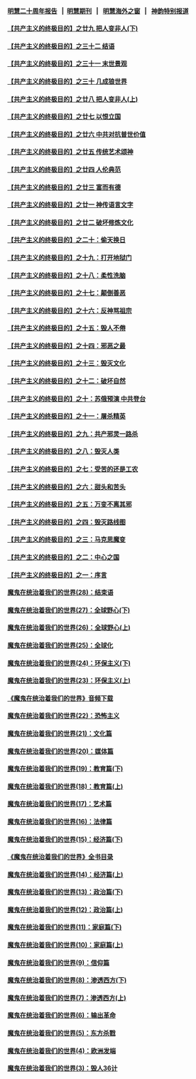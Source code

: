#### [明慧二十周年报告](https://github.com/gfw-breaker/mh-reports/blob/master/README.md?t=07230320) &nbsp;&nbsp;|&nbsp;&nbsp;[明慧期刊](https://github.com/gfw-breaker/mh-qikan) &nbsp;&nbsp;|&nbsp;&nbsp; [明慧海外之窗](https://github.com/gfw-breaker/mh-news/blob/master/README.md?t=07230320) &nbsp;&nbsp;|&nbsp;&nbsp; [神韵特别报道](https://github.com/gfw-breaker/mh-news/blob/master/shenyun.md?t=07230320) 

#### [【共产主义的终极目的】之廿九 把人变非人(下)](../pages/nsc422/n11344140.md?t=07230320) 

#### [【共产主义的终极目的】之三十二 结语](../pages/nsc422/n11360535.md?t=07230320) 

#### [【共产主义的终极目的】之三十一 末世景观](../pages/nsc422/n11351129.md?t=07230320) 

#### [【共产主义的终极目的】之三十 几成狼世界](../pages/nsc422/n11348280.md?t=07230320) 

#### [【共产主义的终极目的】之廿八 把人变非人(上)](../pages/nsc422/n11340492.md?t=07230320) 

#### [【共产主义的终极目的】之廿七 以恨立国](../pages/nsc422/n11336944.md?t=07230320) 

#### [【共产主义的终极目的】之廿六 中共对抗普世价值](../pages/nsc422/n11324785.md?t=07230320) 

#### [【共产主义的终极目的】之廿五 传统艺术颂神](../pages/nsc422/n11296396.md?t=07230320) 

#### [【共产主义的终极目的】之廿四 人伦典范](../pages/nsc422/n11296397.md?t=07230320) 

#### [【共产主义的终极目的】之廿三 富而有德](../pages/nsc422/n11283598.md?t=07230320) 

#### [【共产主义的终极目的】之廿一 神传语言文字](../pages/nsc422/n11263265.md?t=07230320) 

#### [【共产主义的终极目的】之廿二 破坏修炼文化](../pages/nsc422/n11245728.md?t=07230320) 

#### [【共产主义的终极目的】之二十：偷天换日](../pages/nsc422/n11238846.md?t=07230320) 

#### [【共产主义的终极目的】之十九：打开地狱门](../pages/nsc422/n11206376.md?t=07230320) 

#### [【共产主义的终极目的】之十八：柔性洗脑](../pages/nsc422/n11199994.md?t=07230320) 

#### [【共产主义的终极目的】之十七：颠倒善恶](../pages/nsc422/n11179782.md?t=07230320) 

#### [【共产主义的终极目的】之十六：反神骂祖宗](../pages/nsc422/n11166798.md?t=07230320) 

#### [【共产主义的终极目的】之十五：毁人不倦](../pages/nsc422/n11166792.md?t=07230320) 

#### [【共产主义的终极目的】之十四：邪恶之最](../pages/nsc422/n11150249.md?t=07230320) 

#### [【共产主义的终极目的】之十三：毁灭文化](../pages/nsc422/n11135227.md?t=07230320) 

#### [【共产主义的终极目的】之十二：破坏自然](../pages/nsc422/n11135214.md?t=07230320) 

#### [【共产主义的终极目的】之十：苏俄预演 中共登台](../pages/nsc422/n11118424.md?t=07230320) 

#### [【共产主义的终极目的】之十一：屠杀精英](../pages/nsc422/n11118442.md?t=07230320) 

#### [【共产主义的终极目的】之九：共产邪灵一路杀](../pages/nsc422/n11114139.md?t=07230320) 

#### [【共产主义的终极目的】之八：毁灭人类](../pages/nsc422/n11108503.md?t=07230320) 

#### [【共产主义的终极目的】之七：受苦的还是工农](../pages/nsc422/n11101809.md?t=07230320) 

#### [【共产主义的终极目的】之六：甜头和苦头](../pages/nsc422/n11096971.md?t=07230320) 

#### [【共产主义的终极目的】之五：万变不离其邪](../pages/nsc422/n11091285.md?t=07230320) 

#### [【共产主义的终极目的】之四：毁灭路线图](../pages/nsc422/n11086284.md?t=07230320) 

#### [【共产主义的终极目的】之三：马克思魔变](../pages/nsc422/n11061941.md?t=07230320) 

#### [【共产主义的终极目的】之二：中心之国](../pages/nsc422/n11047728.md?t=07230320) 

#### [【共产主义的终极目的】之一：序言](../pages/nsc422/n11086077.md?t=07230320) 

#### [魔鬼在统治着我们的世界(28)：结束语](../pages/nsc422/n10936246.md?t=07230320) 

#### [魔鬼在统治着我们的世界(27)：全球野心(下)](../pages/nsc422/n10928319.md?t=07230320) 

#### [魔鬼在统治着我们的世界(26)：全球野心(上)](../pages/nsc422/n10900318.md?t=07230320) 

#### [魔鬼在统治着我们的世界(25)：全球化](../pages/nsc422/n10788205.md?t=07230320) 

#### [魔鬼在统治着我们的世界(24)：环保主义(下)](../pages/nsc422/n10695307.md?t=07230320) 

#### [魔鬼在统治着我们的世界(23)：环保主义(上)](../pages/nsc422/n10688613.md?t=07230320) 

#### [《魔鬼在统治着我们的世界》音频下载](../pages/nsc422/n10635553.md?t=07230320) 

#### [魔鬼在统治着我们的世界(22)：恐怖主义](../pages/nsc422/n10614727.md?t=07230320) 

#### [魔鬼在统治着我们的世界(21)：文化篇](../pages/nsc422/n10597706.md?t=07230320) 

#### [魔鬼在统治着我们的世界(20)：媒体篇](../pages/nsc422/n10586579.md?t=07230320) 

#### [魔鬼在统治着我们的世界(19)：教育篇(下)](../pages/nsc422/n10564808.md?t=07230320) 

#### [魔鬼在统治着我们的世界(18)：教育篇(上)](../pages/nsc422/n10526970.md?t=07230320) 

#### [魔鬼在统治着我们的世界(17)：艺术篇](../pages/nsc422/n10499093.md?t=07230320) 

#### [魔鬼在统治着我们的世界(16)：法律篇](../pages/nsc422/n10485969.md?t=07230320) 

#### [魔鬼在统治着我们的世界(15)：经济篇(下)](../pages/nsc422/n10469975.md?t=07230320) 

#### [《魔鬼在统治着我们的世界》全书目录](../pages/nsc422/n10464261.md?t=07230320) 

#### [魔鬼在统治着我们的世界(14)：经济篇(上)](../pages/nsc422/n10457370.md?t=07230320) 

#### [魔鬼在统治着我们的世界(13)：政治篇(下)](../pages/nsc422/n10448270.md?t=07230320) 

#### [魔鬼在统治着我们的世界(12)：政治篇(上)](../pages/nsc422/n10444576.md?t=07230320) 

#### [魔鬼在统治着我们的世界(11)：家庭篇(下)](../pages/nsc422/n10440961.md?t=07230320) 

#### [魔鬼在统治着我们的世界(10)：家庭篇(上)](../pages/nsc422/n10435448.md?t=07230320) 

#### [魔鬼在统治着我们的世界(9)：信仰篇](../pages/nsc422/n10432159.md?t=07230320) 

#### [魔鬼在统治着我们的世界(8)：渗透西方(下)](../pages/nsc422/n10429603.md?t=07230320) 

#### [魔鬼在统治着我们的世界(7)：渗透西方(上)](../pages/nsc422/n10426013.md?t=07230320) 

#### [魔鬼在统治着我们的世界(6)：输出革命](../pages/nsc422/n10421536.md?t=07230320) 

#### [魔鬼在统治着我们的世界(5)：东方杀戮](../pages/nsc422/n10417707.md?t=07230320) 

#### [魔鬼在统治着我们的世界(4)：欧洲发端](../pages/nsc422/n10414890.md?t=07230320) 

#### [魔鬼在统治着我们的世界(3)：毁人36计](../pages/nsc422/n10411583.md?t=07230320) 

